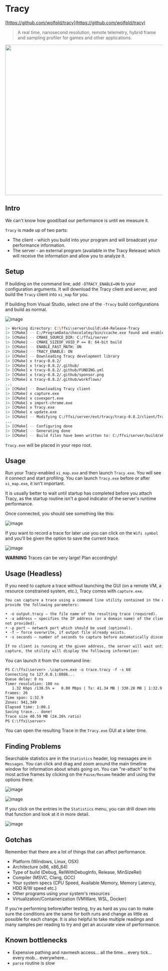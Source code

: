 # Tracy

[https://github.com/wolfpld/tracy](https://github.com/wolfpld/tracy)

> A real time, nanosecond resolution, remote telemetry, hybrid frame and sampling profiler for games and other applications.

<img src="https://user-images.githubusercontent.com/1389729/97106613-832f0100-16cb-11eb-8452-267e406bceb9.png" width="640" height="480"/>

## Intro

We can't know how good/bad our performance is until we measure it.

`Tracy` is made up of two parts:

- The client - which you build into your program and will broadcast your performance information.
- The server - an external program (available in the Tracy Release) which will receive the information and allow you to analyze it.

## Setup

If building on the command line, add `-DTRACY_ENABLE=ON` to your configuration arguments. It will download the Tracy client and server, and build the `Tracy` client into `xi_map` for you.

If building from Visual Studio, select one of the `-Tracy` build configurations and build as normal.

![image](https://user-images.githubusercontent.com/1389729/184948461-879157e5-b367-462c-8d21-6e56036216a8.png)

```sh
1> Working directory: C:\ffxi\server\build\x64-Release-Tracy
1> [CMake] -- C:/ProgramData/chocolatey/bin/ccache.exe found and enabled
1> [CMake] -- CMAKE_SOURCE_DIR: C:/ffxi/server
1> [CMake] -- CMAKE_SIZEOF_VOID_P == 8: 64-bit build
1> [CMake] -- ENABLE_FAST_MATH: ON
1> [CMake] -- TRACY_ENABLE: ON
1> [CMake] -- Downloading Tracy development library
1> [CMake] x tracy-0.8.2/
1> [CMake] x tracy-0.8.2/.github/
1> [CMake] x tracy-0.8.2/.github/FUNDING.yml
1> [CMake] x tracy-0.8.2/.github/sponsor.png
1> [CMake] x tracy-0.8.2/.github/workflows/
... 
1> [CMake] -- Downloading Tracy client
1> [CMake] x capture.exe
1> [CMake] x csvexport.exe
1> [CMake] x import-chrome.exe
1> [CMake] x Tracy.exe
1> [CMake] x update.exe
1> [CMake] -- Modifying C:/ffxi/server/ext/tracy/tracy-0.8.2/client/TracyProfiler.hpp
...
1> [CMake] -- Configuring done
1> [CMake] -- Generating done
1> [CMake] -- Build files have been written to: C:/ffxi/server/build/x64-Release-Tracy
```

`Tracy.exe` will be placed in your repo root.

## Usage

Run your Tracy-enabled `xi_map.exe` and then launch `Tracy.exe`. You will see it connect and start profiling. You can launch `Tracy.exe` before or after `xi_map.exe`, it isn't important.

It is usually better to wait until startup has completed before you attach Tracy, as the startup routine isn't a good indicator of the server's runtime performance.

Once connected, you should see something like this:

![image](https://user-images.githubusercontent.com/1389729/184949465-373513d3-5af2-4737-8734-3bf12e14a24f.png)

If you want to record a trace for later use you can click on the `Wifi symbol` and you'll be given the option to save the current trace.

![image](https://user-images.githubusercontent.com/1389729/184949741-25c5c6a9-fa5e-4beb-80b2-3d0202058aa2.png)

**WARNING** Traces can be very large! Plan accordingly!

## Usage (Headless)

If you need to capture a trace without launching the GUI (on a remote VM, a resource constrained system, etc.), Tracy comes with `capture.exe`.

```txt
You can capture a trace using a command line utility contained in the capture directory. To use it you may
provide the following parameters:

• -o output.tracy – the file name of the resulting trace (required).
• -a address – specifies the IP address (or a domain name) of the client application (uses localhost if
not provided).
• -p port – network port which should be used (optional).
• -f – force overwrite, if output file already exists.
• -s seconds – number of seconds to capture before automatically disconnecting (optional).

If no client is running at the given address, the server will wait until it can make a connection. During the
capture, the utility will display the following information:
```

You can launch it from the command line:

```txt
PS C:\ffxi\server> .\capture.exe -o trace.tracy -f -s 60
Connecting to 127.0.0.1:8086...
Queue delay: 0 ns
Timer resolution: 100 ns
   1.32 Kbps /138.5% =   0.00 Mbps | Tx: 41.34 MB | 330.28 MB | 1:32.9
Frames: 26
Time span: 1:32.9
Zones: 941,349
Elapsed time: 1:00.1
Saving trace... done!
Trace size 40.59 MB (24.26% ratio)
PS C:\ffxi\server> 
```

You can open the resulting Trace in the `Tracy.exe` GUI at a later time.

## Finding Problems

Searchable statistics are in the `Statistics` header, log messages are in `Messages`. You can click and drag and zoom around the main timeline window for information about whats going on. You can "re-attach" to the most active frames by clicking on the `Pause/Resume` header and using the options there.

![image](https://user-images.githubusercontent.com/1389729/184949889-ac577f3b-8124-42e2-8954-493289a86683.png)

![image](https://user-images.githubusercontent.com/1389729/184949998-5cade8da-af6c-49a5-8115-e37f2014655d.png)

If you click on the entries in the `Statistics` menu, you can drill down into that function and look at it in more detail.

![image](https://user-images.githubusercontent.com/1389729/184950126-3e32ad0c-3f30-48ac-945d-6a6efd120633.png)

## Gotchas

Remember that there are a lot of things that can affect performance.

- Platform (Windows, Linux, OSX)
- Architecture (x86, x86_64)
- Type of build (Debug, RelWithDebugInfo, Release, MinSizeRel)
- Compiler (MSVC, Clang, GCC)
- Your system specs (CPU Speed, Available Memory, Memory Latency, HDD R/W speed etc.)
- Other programs using your system's resources
- Virtualization/Containerization (VMWare, WSL, Docker)

If you're performing before/after testing, try as hard as you can to make sure the conditions are the same for both runs and change as little as possible for each change. It is also helpful to take multiple readings and many samples per reading to try and get an accurate view of performance.

## Known bottlenecks

- Expensive pathing and navmesh access... all the time... every tick... every mob... everywhere...
- `parse` routine is slow

